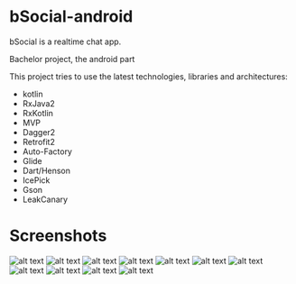 # bSocial-android

bSocial is a realtime chat app.

Bachelor project, the android part

This project tries to use the latest technologies, libraries and architectures:
  - kotlin
  - RxJava2
  - RxKotlin
  - MVP
  - Dagger2
  - Retrofit2
  - Auto-Factory
  - Glide
  - Dart/Henson
  - IcePick
  - Gson
  - LeakCanary

# Screenshots
![alt text](public/a1.png)
![alt text](public/a2.png)
![alt text](public/a3.png)
![alt text](public/a4.png)
![alt text](public/a5.png)
![alt text](public/a6.png)
![alt text](public/a7.png)
![alt text](public/a8.png)
![alt text](public/a9.png)
![alt text](public/a10.png)
![alt text](public/a11.png)
